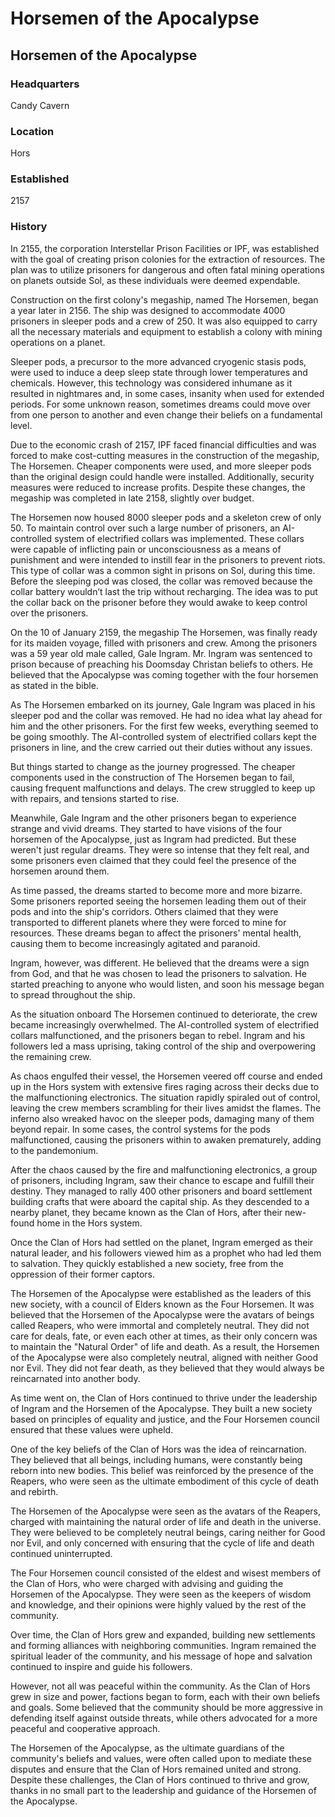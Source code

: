 # Horsemen of the Apocalypse
## Horsemen of the Apocalypse

### Headquarters

Candy Cavern

### Location

Hors

### Established

2157

### History

In 2155, the corporation Interstellar Prison Facilities or IPF, was established with the goal of creating prison colonies for the extraction of resources. The plan was to utilize prisoners for dangerous and often fatal mining operations on planets outside Sol, as these individuals were deemed expendable.

Construction on the first colony's megaship, named The Horsemen, began a year later in 2156. The ship was designed to accommodate 4000 prisoners in sleeper pods and a crew of 250. It was also equipped to carry all the necessary materials and equipment to establish a colony with mining operations on a planet.

Sleeper pods, a precursor to the more advanced cryogenic stasis pods, were used to induce a deep sleep state through lower temperatures and chemicals. However, this technology was considered inhumane as it resulted in nightmares and, in some cases, insanity when used for extended periods. For some unknown reason, sometimes dreams could move over from one person to another and even change their beliefs on a fundamental level.

Due to the economic crash of 2157, IPF faced financial difficulties and was forced to make cost-cutting measures in the construction of the megaship, The Horsemen. Cheaper components were used, and more sleeper pods than the original design could handle were installed. Additionally, security measures were reduced to increase profits. Despite these changes, the megaship was completed in late 2158, slightly over budget.

The Horsemen now housed 8000 sleeper pods and a skeleton crew of only 50. To maintain control over such a large number of prisoners, an AI-controlled system of electrified collars was implemented. These collars were capable of inflicting pain or unconsciousness as a means of punishment and were intended to instill fear in the prisoners to prevent riots. This type of collar was a common sight in prisons on Sol, during this time. Before the sleeping pod was closed, the collar was removed because the collar battery wouldn’t last the trip without recharging. The idea was to put the collar back on the prisoner before they would awake to keep control over the prisoners.

On the 10 of January 2159, the megaship The Horsemen, was finally ready for its maiden voyage, filled with prisoners and crew. Among the prisoners was a 59 year old male called, Gale Ingram. Mr. Ingram was sentenced to prison because of preaching his Doomsday Christan beliefs to others. He believed that the Apocalypse was coming together with the four horsemen as stated in the bible.

As The Horsemen embarked on its journey, Gale Ingram was placed in his sleeper pod and the collar was removed. He had no idea what lay ahead for him and the other prisoners. For the first few weeks, everything seemed to be going smoothly. The AI-controlled system of electrified collars kept the prisoners in line, and the crew carried out their duties without any issues.

But things started to change as the journey progressed. The cheaper components used in the construction of The Horsemen began to fail, causing frequent malfunctions and delays. The crew struggled to keep up with repairs, and tensions started to rise.

Meanwhile, Gale Ingram and the other prisoners began to experience strange and vivid dreams. They started to have visions of the four horsemen of the Apocalypse, just as Ingram had predicted. But these weren't just regular dreams. They were so intense that they felt real, and some prisoners even claimed that they could feel the presence of the horsemen around them.

As time passed, the dreams started to become more and more bizarre. Some prisoners reported seeing the horsemen leading them out of their pods and into the ship's corridors. Others claimed that they were transported to different planets where they were forced to mine for resources. These dreams began to affect the prisoners' mental health, causing them to become increasingly agitated and paranoid.

Ingram, however, was different. He believed that the dreams were a sign from God, and that he was chosen to lead the prisoners to salvation. He started preaching to anyone who would listen, and soon his message began to spread throughout the ship.

As the situation onboard The Horsemen continued to deteriorate, the crew became increasingly overwhelmed. The AI-controlled system of electrified collars malfunctioned, and the prisoners began to rebel. Ingram and his followers led a mass uprising, taking control of the ship and overpowering the remaining crew.

As chaos engulfed their vessel, the Horsemen veered off course and ended up in the Hors system with extensive fires raging across their decks due to the malfunctioning electronics. The situation rapidly spiraled out of control, leaving the crew members scrambling for their lives amidst the flames. The inferno also wreaked havoc on the sleeper pods, damaging many of them beyond repair. In some cases, the control systems for the pods malfunctioned, causing the prisoners within to awaken prematurely, adding to the pandemonium.

After the chaos caused by the fire and malfunctioning electronics, a group of prisoners, including Ingram, saw their chance to escape and fulfill their destiny. They managed to rally 400 other prisoners and board settlement building crafts that were aboard the capital ship. As they descended to a nearby planet, they became known as the Clan of Hors, after their new-found home in the Hors system.

Once the Clan of Hors had settled on the planet, Ingram emerged as their natural leader, and his followers viewed him as a prophet who had led them to salvation. They quickly established a new society, free from the oppression of their former captors.

The Horsemen of the Apocalypse were established as the leaders of this new society, with a council of Elders known as the Four Horsemen. It was believed that the Horsemen of the Apocalypse were the avatars of beings called Reapers, who were immortal and completely neutral. They did not care for deals, fate, or even each other at times, as their only concern was to maintain the "Natural Order" of life and death. As a result, the Horsemen of the Apocalypse were also completely neutral, aligned with neither Good nor Evil. They did not fear death, as they believed that they would always be reincarnated into another body.

As time went on, the Clan of Hors continued to thrive under the leadership of Ingram and the Horsemen of the Apocalypse. They built a new society based on principles of equality and justice, and the Four Horsemen council ensured that these values were upheld.

One of the key beliefs of the Clan of Hors was the idea of reincarnation. They believed that all beings, including humans, were constantly being reborn into new bodies. This belief was reinforced by the presence of the Reapers, who were seen as the ultimate embodiment of this cycle of death and rebirth.

The Horsemen of the Apocalypse were seen as the avatars of the Reapers, charged with maintaining the natural order of life and death in the universe. They were believed to be completely neutral beings, caring neither for Good nor Evil, and only concerned with ensuring that the cycle of life and death continued uninterrupted.

The Four Horsemen council consisted of the eldest and wisest members of the Clan of Hors, who were charged with advising and guiding the Horsemen of the Apocalypse. They were seen as the keepers of wisdom and knowledge, and their opinions were highly valued by the rest of the community.

Over time, the Clan of Hors grew and expanded, building new settlements and forming alliances with neighboring communities. Ingram remained the spiritual leader of the community, and his message of hope and salvation continued to inspire and guide his followers.

However, not all was peaceful within the community. As the Clan of Hors grew in size and power, factions began to form, each with their own beliefs and goals. Some believed that the community should be more aggressive in defending itself against outside threats, while others advocated for a more peaceful and cooperative approach.

The Horsemen of the Apocalypse, as the ultimate guardians of the community's beliefs and values, were often called upon to mediate these disputes and ensure that the Clan of Hors remained united and strong. Despite these challenges, the Clan of Hors continued to thrive and grow, thanks in no small part to the leadership and guidance of the Horsemen of the Apocalypse.
